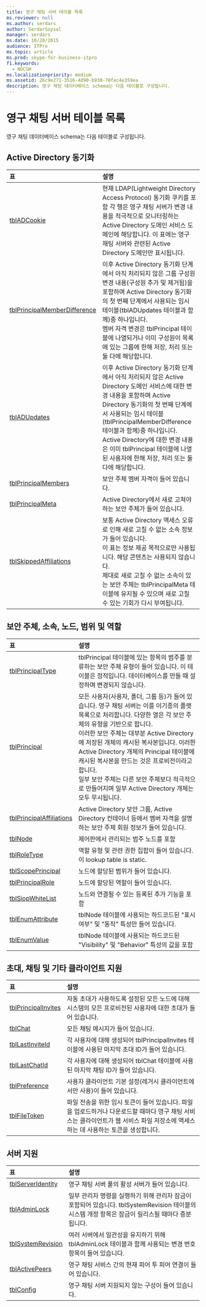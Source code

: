 ```yaml
---
title: 영구 채팅 서버 테이블 목록
ms.reviewer: null
ms.author: serdars
author: SerdarSoysal
manager: serdars
ms.date: 10/20/2015
audience: ITPro
ms.topic: article
ms.prod: skype-for-business-itpro
f1.keywords:
  - NOCSH
ms.localizationpriority: medium
ms.assetid: 26c9e271-3516-4d90-b930-70fec4e359ea
description: 영구 채팅 데이터베이스 schema는 다음 테이블로 구성됩니다.
---
```


# <a name="list-of-persistent-chat-server-tables"></a>영구 채팅 서버 테이블 목록
 
영구 채팅 데이터베이스 schema는 다음 테이블로 구성됩니다.
  
## <a name="active-directory-sync"></a>Active Directory 동기화

|**표**|**설명**|
|:-----|:-----|
|[tblADCookie](tbladcookie.md) <br/> |현재 LDAP(Lightweight Directory Access Protocol) 동기화 쿠키를 포함 각 행은 영구 채팅 서버가 변경 내용을 적극적으로 모니터링하는 Active Directory 도메인 서비스 도메인에 해당합니다. 이 표에는 영구 채팅 서버와 관련된 Active Directory 도메인만 표시됩니다.  <br/> |
|[tblPrincipalMemberDifference](tblprincipalmemberdifference.md) <br/> |이후 Active Directory 동기화 단계에서 아직 처리되지 않은 그룹 구성원 변경 내용(구성원 추가 및 제거됨)을 포함하며 Active Directory 동기화의 첫 번째 단계에서 사용되는 임시 테이블(tblADUpdates 테이블과 함께)중 하나입니다.  <br/> 멤버 자격 변경은 tblPrincipal 테이블에 나열되거나 이미 구성원이 목록에 있는 그룹에 한해 저장, 처리 또는 둘 다에 해당합니다.  <br/> |
|[tblADUpdates](tbladupdates.md) <br/> |이후 Active Directory 동기화 단계에서 아직 처리되지 않은 Active Directory 도메인 서비스에 대한 변경 내용을 포함하며 Active Directory 동기화의 첫 번째 단계에서 사용되는 임시 테이블(tblPrincipalMemberDifference 테이블과 함께)중 하나입니다.  <br/> Active Directory에 대한 변경 내용은 이미 tblPrincipal 테이블에 나열된 사용자에 한해 저장, 처리 또는 둘 다에 해당합니다.  <br/> |
|[tblPrincipalMembers](tblprincipalmembers.md) <br/> |보안 주체 멤버 자격이 들어 있습니다.  <br/> |
|[tblPrincipalMeta](tblprincipalmeta.md) <br/> |Active Directory에서 새로 고쳐야 하는 보안 주체가 들어 있습니다.  <br/> |
|[tblSkippedAffiliations](tblskippedaffiliations.md) <br/> |보통 Active Directory 액세스 오류로 인해 새로 고칠 수 없는 소속 정보가 들어 있습니다.  <br/> 이 표는 정보 제공 목적으로만 사용됩니다. 해당 콘텐츠는 사용되지 않습니다.  <br/> 제대로 새로 고칠 수 없는 소속이 있는 보안 주체는 tblPrincipalMeta 테이블에 유지될 수 있으며 새로 고칠 수 있는 기회가 다시 부여됩니다.  <br/> |
   
## <a name="principals-affiliations-nodes-scopes-and-roles"></a>보안 주체, 소속, 노드, 범위 및 역할

|**표**|**설명**|
|:-----|:-----|
|[tblPrincipalType](tblprincipaltype.md) <br/> |tblPrincipal 테이블에 있는 항목의 범주를 분류하는 보안 주체 유형이 들어 있습니다. 이 테이블은 정적입니다. 데이터베이스를 만들 때 설정하며 변경되지 않습니다.  <br/> |
|[tblPrincipal](tblprincipal.md) <br/> |모든 사용자(사용자, 폴더, 그룹 등)가 들어 있습니다. 영구 채팅 서버는 이를 이기종의 플랫 목록으로 처리합니다. 다양한 열은 각 보안 주체의 유형을 기반으로 합니다.  <br/> 이러한 보안 주체는 대부분 Active Directory에 저장된 개체의 캐시된 복사본입니다. 이러한 Active Directory 개체의 Principal 테이블에 캐시된 복사본을 만드는 것은 프로비전이라고 합니다.  <br/> 일부 보안 주체는 다른 보안 주체보다 적극적으로 만들어지며 일부 Active Directory 개체는 모두 무시됩니다.  <br/> |
|[tblPrincipalAffiliations](tblprincipalaffiliations.md) <br/> |Active Directory 보안 그룹, Active Directory 컨테이너 등에서 멤버 자격을 설명하는 보안 주체 회원 정보가 들어 있습니다.  <br/> |
|[tblNode](tblnode.md) <br/> |제어판에서 관리되는 범주 노드를 포함  <br/> |
|[tblRoleType](tblroletype.md) <br/> |역할 유형 및 관련 권한 집합이 들어 있습니다. 이 lookup table is static.  <br/> |
|[tblScopePrincipal](tblscopeprincipal.md) <br/> |노드에 할당된 범위가 들어 있습니다.  <br/> |
|[tblPrincipalRole](tblprincipalrole.md) <br/> |노드에 할당된 역할이 들어 있습니다.  <br/> |
|[tblSiopWhiteList](tblsiopwhitelist.md) <br/> |노드와 연결될 수 있는 등록된 추가 기능을 포함  <br/> |
|[tblEnumAttribute](tblenumattribute.md) <br/> |tblNode 테이블에 사용되는 하드코드된 "표시 여부" 및 "동작" 특성만 들어 있습니다.  <br/> |
|[tblEnumValue](tblenumvalue.md) <br/> |tblNode 테이블에 사용되는 하드코드된 "Visibility" 및 "Behavior" 특성의 값을 포함  <br/> |
   
## <a name="invites-chats-and-other-client-support"></a>초대, 채팅 및 기타 클라이언트 지원

|**표**|**설명**|
|:-----|:-----|
|[tblPrincipalInvites](tblprincipalinvites.md) <br/> |자동 초대가 사용하도록 설정된 모든 노드에 대해 시스템의 모든 프로비전된 사용자에 대한 초대가 들어 있습니다.  <br/> |
|[tblChat](tblchat.md) <br/> |모든 채팅 메시지가 들어 있습니다.  <br/> |
|[tblLastInviteId](tbllastinviteid.md) <br/> |각 사용자에 대해 생성되어 tblPrincipalInvites 테이블에 사용된 마지막 초대 ID가 들어 있습니다.  <br/> |
|[tblLastChatId](tbllastchatid.md) <br/> |각 사용자에 대해 생성되어 tblChat 테이블에 사용된 마지막 채팅 ID가 들어 있습니다.  <br/> |
|[tblPreference](tblpreference.md) <br/> |사용자 클라이언트 기본 설정(레거시 클라이언트에서만 사용)이 들어 있습니다.  <br/> |
|[tblFileToken](tblfiletoken.md) <br/> |파일 전송을 위한 임시 토큰이 들어 있습니다. 파일을 업로드하거나 다운로드할 때마다 영구 채팅 서비스는 클라이언트가 웹 서비스 파일 저장소에 액세스하는 데 사용하는 토큰을 생성합니다.  <br/> |
   
## <a name="server-support"></a>서버 지원

|**표**|**설명**|
|:-----|:-----|
|[tblServerIdentity](tblserveridentity.md) <br/> |영구 채팅 서버 풀의 활성 서버가 들어 있습니다.  <br/> |
|[tblAdminLock](tbladminlock.md) <br/> |일부 관리자 명령을 실행하기 위해 관리자 잠금이 포함되어 있습니다. tblSystemRevision 테이블의 시스템 개정 항목은 잠금이 릴리스될 때마다 증분됩니다.  <br/> |
|[tblSystemRevision](tblsystemrevision.md) <br/> |여러 서버에서 일관성을 유지하기 위해 tblAdminLock 테이블과 함께 사용되는 변경 번호 항목이 들어 있습니다.  <br/> |
|[tblActivePeers](tblactivepeers.md) <br/> |영구 채팅 서비스 간의 현재 피어 투 피어 연결이 들어 있습니다.  <br/> |
|[tblConfig](tblconfig.md) <br/> |영구 채팅 서버 지원되지 않는 구성이 들어 있습니다.  <br/> |
   

